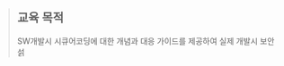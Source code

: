 >## 교육 목적
>SW개발시 시큐어코딩에 대한 개념과 대응 가이드를 제공하여 실제 개발시 보안 섥
<!--stackedit_data:
eyJoaXN0b3J5IjpbLTEwMjM2MTg4MjUsNzMwOTk4MTE2XX0=
-->